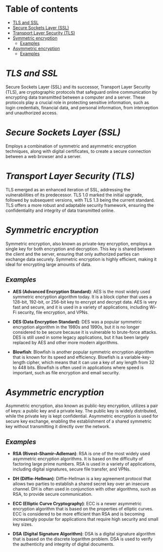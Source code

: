 # Table of contents

- [TLS and SSL](#tls-and-ssl)
- [Secure Sockets Layer (SSL)](#secure-sockets-layer-ssl)
- [Transport Layer Security (TLS)](#transport-layer-security-tls)
- [Symmetric encryption](#symmetric-encryption)
  - [Examples](#examples)
- [Asymmetric encryption](#asymmetric-encryption)
  - [Examples](#examples)

# *TLS and SSL*

Secure Sockets Layer (SSL) and its successor, Transport Layer Security (TLS), are cryptographic protocols that safeguard online communication by encrypting data transmitted between a computer and a server. These protocols play a crucial role in protecting sensitive information, such as login credentials, financial data, and personal information, from interception and unauthorized access.

# *Secure Sockets Layer (SSL)*

Employs a combination of symmetric and asymmetric encryption techniques, along with digital certificates, to create a secure connection between a web browser and a server.

# *Transport Layer Security (TLS)*

TLS emerged as an enhanced iteration of SSL, addressing the vulnerabilities of its predecessor. TLS 1.0 marked the initial upgrade, followed by subsequent versions, with TLS 1.3 being the current standard. TLS offers a more robust and adaptable security framework, ensuring the confidentiality and integrity of data transmitted online.

# *Symmetric encryption*

Symmetric encryption, also known as private-key encryption, employs a single key for both encryption and decryption. This key is shared between the client and the server, ensuring that only authorized parties can exchange data securely. Symmetric encryption is highly efficient, making it ideal for encrypting large amounts of data.

## *Examples*

- **AES (Advanced Encryption Standard)**: AES is the most widely used symmetric encryption algorithm today. It is a block cipher that uses a 128-bit, 192-bit, or 256-bit key to encrypt and decrypt data. AES is very fast and secure, and it is used in a variety of applications, including Wi-Fi security, file encryption, and VPNs.

- **DES (Data Encryption Standard)**: DES was a popular symmetric encryption algorithm in the 1980s and 1990s, but it is no longer considered to be secure because it is vulnerable to brute-force attacks. DES is still used in some legacy applications, but it has been largely replaced by AES and other more modern algorithms.

- **Blowfish**: Blowfish is another popular symmetric encryption algorithm that is known for its speed and efficiency. Blowfish is a variable-key-length cipher, which means that it can use a key of any length from 32 to 448 bits. Blowfish is often used in applications where speed is important, such as file encryption and email security.

# *Asymmetric encryption*

Asymmetric encryption, also known as public-key encryption, utilizes a pair of keys: a public key and a private key. The public key is widely distributed, while the private key is kept confidential. Asymmetric encryption is used for secure key exchange, enabling the establishment of a shared symmetric key without transmitting it directly over the network.

## *Examples*

- **RSA (Rivest–Shamir–Adleman)**: RSA is one of the most widely used asymmetric encryption algorithms. It is based on the difficulty of factoring large prime numbers. RSA is used in a variety of applications, including digital signatures, secure file transfer, and VPNs.

- **DH (Diffie-Hellman)**: Diffie-Hellman is a key agreement protocol that allows two parties to establish a shared secret key over an insecure channel. DH is often used in conjunction with other algorithms, such as RSA, to provide secure communication.

- **ECC (Elliptic Curve Cryptography)**: ECC is a newer asymmetric encryption algorithm that is based on the properties of elliptic curves. ECC is considered to be more efficient than RSA and is becoming increasingly popular for applications that require high security and small key sizes.

- **DSA (Digital Signature Algorithm)**: DSA is a digital signature algorithm that is based on the discrete logarithm problem. DSA is used to verify the authenticity and integrity of digital documents.